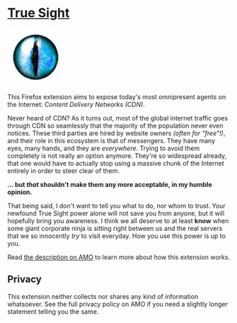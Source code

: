 [**True Sight**][1]
====================

[![badass cat iris](stuff/eye.png)][1]

This Firefox extension aims to expose today's most omnipresent agents on the Internet: *Content Delivery Networks (CDN)*.

Never heard of CDN? As it turns out, most of the global internet traffic goes through CDN so seamlessly that the majority of the population never even notices. These third parties are hired by website owners *(often for "free"!)*, and their role in this ecosystem is that of messengers. They have many eyes, many hands, and they are *everywhere*. Trying to avoid them completely is not really an option anymore. They're so widespread already, that one would have to actually stop using a massive chunk of the Internet entirely in order to steer clear of them.

**... but *that* shouldn't make them any more acceptable, in my humble opinion.**

That being said, I don't want to tell you what to do, nor whom to trust. Your newfound True Sight power alone will not save you from anyone, but it will hopefully bring you awareness. I think we all deserve to at least **know** when some giant corporate ninja is sitting right between us and the real servers that we so innocently *try* to visit everyday. How you use this power is up to you.

Read [the description on AMO][1] to learn more about how this extension works.


Privacy
--------

This extension neither collects nor shares any kind of information whatsoever. See the full privacy policy on AMO if you need a slightly longer statement telling you the same.


[1]: https://addons.mozilla.org/firefox/addon/detect-cloudflare-plus/
